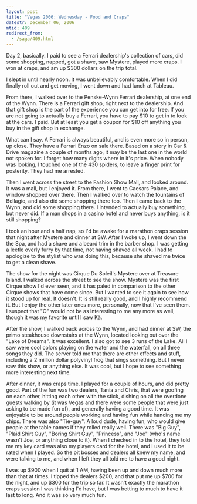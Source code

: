 ```yaml
---
layout: post
title: "Vegas 2006: Wednesday - Food and Craps"
datestr: December 06, 2006
mtid: 409
redirect_from:
  - /saga/409.html
---
```


Day 2, basically.  I paid to see a Ferrari dealership's collection of cars, did some shopping, napped, got a shave, saw Mystere, played more craps.  I won at craps, and am up $300 dollars on the trip total.

I slept in until nearly noon. It was unbelievably comfortable. When I did finally roll out and get moving, I went down and had lunch at Tableau.

From there, I walked over to the Penske-Wynn Ferrari dealership, at one end of the Wynn. There is a Ferrari gift shop, right next to the dealership. And that gift shop is the part of the experience you can get into for free. If you are not going to actually buy a Ferrari, you have to pay $10 to get in to look at the cars. I paid. But at least you get a coupon for $10 off anything you buy in the gift shop in exchange.

What can I say. A Ferrari is always beautiful, and is even more so in person, up close. They have a Ferrari Enzo on sale there. Based on a story in Car &amp; Drive magazine a couple of months ago, it may be the last one in the world not spoken for. I forget how many digits where in it's price. When nobody was looking, I touched one of the 430 spiders, to leave a finger print for posterity. They had me arrested.

Then I went across the street to the Fashion Show Mall, and looked around. It was a mall, but I enjoyed it. From there, I went to Caesars Palace, and window shopped over there. Then I walked over to watch the fountains of Bellagio, and also did some shopping there too. Then I came back to the Wynn, and did some shopping there. I intended to actually buy something, but never did. If a man shops in a casino hotel and never buys anything, is it still shopping?

I took an hour and a half nap, so I'd be awake for a marathon craps session that night after Mystere and dinner at SW. After I woke up, I went down the the Spa, and had a shave and a beard trim in the barber shop. I was getting a leetle overly furry by that time, not having shaved all week. I had to apologize to the stylist who was doing this, because she shaved me twice to get a clean shave.

The show for the night was Cirque Du Soleil's Mystere over at Treasure Island. I walked across the street to see the show. Mystere was the first Cirque show I'd ever seen, and it has paled in comparison to the other Cirque shows that have come since. But I wanted to see it again to see how it stood up for real. It doesn't. It is still really good, and I highly recommend it. But I enjoy the other later ones more, personally, now that I've seen them. I suspect that "O" would not be as interesting to me any more as well, though it was my favorite until I saw K&agrave;.

After the show, I walked back across to the Wynn, and had dinner at SW, the primo steakhouse downstairs at the Wynn, located looking out over the "Lake of Dreams".  It was excellent. I also got to see 3 runs of the Lake. All I saw were cool colors playing on the water and the waterfall, on all three songs they did. The server told me that there are other effects and stuff, including a 2 million dollar polyvinyl frog that sings something. But I never saw this show, or anything else. It was cool, but I hope to see something more interesting next time.

After dinner, it was craps time. I played for a couple of hours, and did pretty good. Part of the fun was two dealers, Tania and Chris, that were goofing on each other, hitting each other with the stick, dishing on all the overdone guests walking by (it was Vegas and there were some people that were just asking to be made fun of), and generally having a good time. It was enjoyable to be around people working and having fun while handing me my chips. There was also "Tie-guy". A loud dude, having fun, who would give people at the table names if they rolled really well. There was "Big Guy", "Plaid Shirt Guy", "Boring Shirt Guy", "Princess", and "Joe" (who's name wasn't Joe, or anything close to it). When I checked in to the hotel, they told me my key card was also my players card for the hotel, and I used it to be rated when I played. So the pit bosses and dealers all knew my name, and were talking to me, and when I left they all told me to have a good night. 

 I was up $900 when I quit at 1 AM, having been up and down much more than that at times. I tipped the dealers $200, and that put me up $700 for the night, and up $300 for the trip so far. It wasn't exactly the marathon craps session I was thinking I'd have, but I was betting to much to have it last to long. And it was so very much fun.

